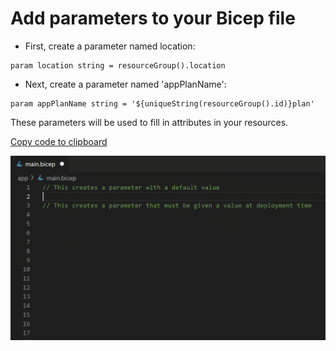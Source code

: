 # Add parameters to your Bicep file

* First, create a parameter named location:
```bicep
param location string = resourceGroup().location
```
* Next, create a parameter named 'appPlanName':
```bicep
param appPlanName string = '${uniqueString(resourceGroup().id)}plan'
```

These parameters will be used to fill in attributes in your resources.

<!--- See https://github.com/Microsoft/vscode/issues/69757 for details of how to pass arguments -->
[Copy code to clipboard](command:bicep.gettingStarted.copyToClipboard?%7B%22step%22%3A%22params%22%7D)

![Typing parameters into Bicep](2_Type_Params.gif)
